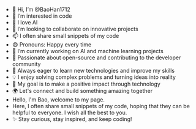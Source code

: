 - 👋 Hi, I’m @BaoHan1712
- 👀 I’m interested in code
- 🌱 I love AI
- 💞️ I’m looking to collaborate on innovative projects
- 📫 I often share small snippets of my code
- 😄 Pronouns: Happy every time
- 🔭 I’m currently working on AI and machine learning projects
- 🌟 Passionate about open-source and contributing to the developer community
- 🧠 Always eager to learn new technologies and improve my skills
- 💡 I enjoy solving complex problems and turning ideas into reality
- 🎯 My goal is to make a positive impact through technology
- 🌍 Let's connect and build something amazing together
- Hello, I'm Bao, welcome to my page.
- Here, I often share small snippets of my code, hoping that they can be helpful to everyone. I wish all the best to you.
- ✨ Stay curious, stay inspired, and keep coding!
